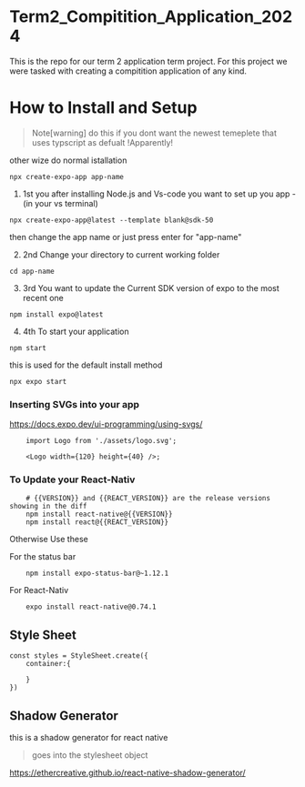 # Term2_Compitition_Application_2024
 This is the repo for our term 2 application term project. For this project we were tasked with creating a compitition application of any kind. 


# How to Install and Setup

> Note[warning]
> do this if you dont want the newest temeplete that uses typscript as defualt !Apparently!

other wize do normal istallation

```
npx create-expo-app app-name
```

1. 1st you after installing Node.js and Vs-code you want to set up you app - (in your vs terminal)

```
npx create-expo-app@latest --template blank@sdk-50
```

then change the app name or just press enter for "app-name"

2. 2nd Change your directory to current working folder

```
cd app-name
```

3. 3rd You want to update the Current SDK version of expo to the most recent one

```
npm install expo@latest
```

4. 4th To start your application 

```
npm start
```

this is used for the default install method

```
npx expo start
```

### Inserting SVGs into your app

https://docs.expo.dev/ui-programming/using-svgs/ 

```
    import Logo from './assets/logo.svg';

    <Logo width={120} height={40} />;
```

### To Update your React-Nativ 

```
    # {{VERSION}} and {{REACT_VERSION}} are the release versions showing in the diff
    npm install react-native@{{VERSION}}
    npm install react@{{REACT_VERSION}}
```

Otherwise Use these

For the status bar
```
    npm install expo-status-bar@~1.12.1
```

For React-Nativ
```
    expo install react-native@0.74.1
```

## Style Sheet

```
const styles = StyleSheet.create({
    container:{
        
    }
})
```

## Shadow Generator
this is a shadow generator for react native 
> goes into the stylesheet object

https://ethercreative.github.io/react-native-shadow-generator/ 

